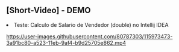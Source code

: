 ## [Short-Video] - DEMO

<li> Teste: Calculo de Salario de Vendedor (double) no Intellij IDEA </li>

https://user-images.githubusercontent.com/80787303/115973473-3a91bc80-a523-11eb-9af4-b9d25705e862.mp4



